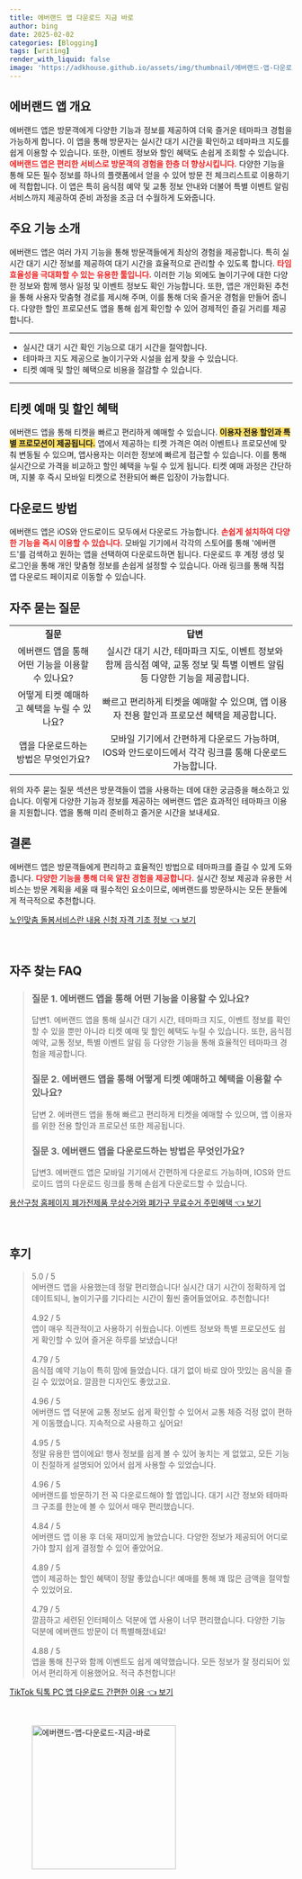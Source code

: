 ```yaml
---
title: 에버랜드 앱 다운로드 지금 바로
author: bing
date: 2025-02-02
categories: [Blogging]
tags: [writing]
render_with_liquid: false
image: 'https://adkhouse.github.io/assets/img/thumbnail/에버랜드-앱-다운로드-지금-바로.webp'
---
```



<h2 id='에버랜드 앱 개요'>에버랜드 앱 개요</h2>

<p>에버랜드 앱은 방문객에게 다양한 기능과 정보를 제공하여 더욱 즐거운 테마파크 경험을 가능하게 합니다. 이 앱을 통해 방문자는 실시간 대기 시간을 확인하고 테마파크 지도를 쉽게 이용할 수 있습니다. 또한, 이벤트 정보와 할인 혜택도 손쉽게 조회할 수 있습니다. <b><span style="color: #ee2323;">에버랜드 앱은 편리한 서비스로 방문객의 경험을 한층 더 향상시킵니다.</span></b> 다양한 기능을 통해 모든 필수 정보를 하나의 플랫폼에서 얻을 수 있어 방문 전 체크리스트로 이용하기에 적합합니다. 이 앱은 특히 음식점 예약 및 교통 정보 안내와 더불어 특별 이벤트 알림 서비스까지 제공하여 준비 과정을 조금 더 수월하게 도와줍니다.</p>

<h2 id='주요 기능 소개'>주요 기능 소개</h2>

<p>에버랜드 앱은 여러 가지 기능을 통해 방문객들에게 최상의 경험을 제공합니다. 특히 실시간 대기 시간 정보를 제공하여 대기 시간을 효율적으로 관리할 수 있도록 합니다. <b><span style="color: #ee2323;">타임 효율성을 극대화할 수 있는 유용한 툴입니다.</span></b> 이러한 기능 외에도 놀이기구에 대한 다양한 정보와 함께 행사 일정 및 이벤트 정보도 확인 가능합니다. 또한, 앱은 개인화된 추천을 통해 사용자 맞춤형 경로를 제시해 주며, 이를 통해 더욱 즐거운 경험을 만들어 줍니다. 다양한 할인 프로모션도 앱을 통해 쉽게 확인할 수 있어 경제적인 즐길 거리를 제공합니다.</p>

<hr />

<ul>
    <li>실시간 대기 시간 확인 기능으로 대기 시간을 절약합니다.</li>
    <li>테마파크 지도 제공으로 놀이기구와 시설을 쉽게 찾을 수 있습니다.</li>
    <li>티켓 예매 및 할인 혜택으로 비용을 절감할 수 있습니다.</li>
</ul>

<hr />

<h2 id='티켓 예매 및 할인 혜택'>티켓 예매 및 할인 혜택</h2>

<p>에버랜드 앱을 통해 티켓을 빠르고 편리하게 예매할 수 있습니다. <b><span style="background-color: #ffe066;">이용자 전용 할인과 특별 프로모션이 제공됩니다.</span></b> 앱에서 제공하는 티켓 가격은 여러 이벤트나 프로모션에 맞춰 변동될 수 있으며, 앱사용자는 이러한 정보에 빠르게 접근할 수 있습니다. 이를 통해 실시간으로 가격을 비교하고 할인 혜택을 누릴 수 있게 됩니다. 티켓 예매 과정은 간단하며, 지불 후 즉시 모바일 티켓으로 전환되어 빠른 입장이 가능합니다.</p>

<h2 id='다운로드 방법'>다운로드 방법</h2>

<p>에버랜드 앱은 iOS와 안드로이드 모두에서 다운로드 가능합니다. <b><span style="color: #ee2323;">손쉽게 설치하여 다양한 기능을 즉시 이용할 수 있습니다.</span></b> 모바일 기기에서 각각의 스토어를 통해 '에버랜드'를 검색하고 원하는 앱을 선택하여 다운로드하면 됩니다. 다운로드 후 계정 생성 및 로그인을 통해 개인 맞춤형 정보를 손쉽게 설정할 수 있습니다. 아래 링크를 통해 직접 앱 다운로드 페이지로 이동할 수 있습니다.</p>

<h2 id='자주 묻는 질문'>자주 묻는 질문</h2>

<table>
    <tr>
        <td style="text-align: center; height: 17px;"><b>질문</b></td>
        <td style="text-align: center; height: 17px;"><b>답변</b></td>
    </tr>
    <tr>
        <td style="text-align: center; height: 17px;">에버랜드 앱을 통해 어떤 기능을 이용할 수 있나요?</td>
        <td style="text-align: center; height: 17px;">실시간 대기 시간, 테마파크 지도, 이벤트 정보와 함께 음식점 예약, 교통 정보 및 특별 이벤트 알림 등 다양한 기능을 제공합니다.</td>
    </tr>
    <tr>
        <td style="text-align: center; height: 17px;">어떻게 티켓 예매하고 혜택을 누릴 수 있나요?</td>
        <td style="text-align: center; height: 17px;">빠르고 편리하게 티켓을 예매할 수 있으며, 앱 이용자 전용 할인과 프로모션 혜택을 제공합니다.</td>
    </tr>
    <tr>
        <td style="text-align: center; height: 17px;">앱을 다운로드하는 방법은 무엇인가요?</td>
        <td style="text-align: center; height: 17px;">모바일 기기에서 간편하게 다운로드 가능하며, IOS와 안드로이드에서 각각 링크를 통해 다운로드 가능합니다.</td>
    </tr>
</table>

<p>위의 자주 묻는 질문 섹션은 방문객들이 앱을 사용하는 데에 대한 궁금증을 해소하고 있습니다. 이렇게 다양한 기능과 정보를 제공하는 에버랜드 앱은 효과적인 테마파크 이용을 지원합니다. 앱을 통해 미리 준비하고 즐거운 시간을 보내세요.</p>

<h2 id='결론'>결론</h2>

<p>에버랜드 앱은 방문객들에게 편리하고 효율적인 방법으로 테마파크를 즐길 수 있게 도와줍니다. <b><span style="color: #ee2323;">다양한 기능을 통해 더욱 알찬 경험을 제공합니다.</span></b> 실시간 정보 제공과 유용한 서비스는 방문 계획을 세울 때 필수적인 요소이므로, 에버랜드를 방문하시는 모든 분들에게 적극적으로 추천합니다.</p>


<p><a class="click-button" title="노인맞춤 돌봄서비스란 내용 신청 자격 기초 정보" href="https://adkhouse.github.io/posts/%EB%85%B8%EC%9D%B8%EB%A7%9E%EC%B6%A4-%EB%8F%8C%EB%B4%84%EC%84%9C%EB%B9%84%EC%8A%A4%EB%9E%80-%EB%82%B4%EC%9A%A9-%EC%8B%A0%EC%B2%AD-%EC%9E%90%EA%B2%A9-%EA%B8%B0%EC%B4%88-%EC%A0%95%EB%B3%B4/" rel="dofollow">노인맞춤 돌봄서비스란 내용 신청 자격 기초 정보 👈 보기</a></p><br>
<h2 id='자주_찾는_FAQ'>자주 찾는 FAQ</h2>
<div itemscope="" itemtype="https://schema.org/FAQPage"> 
<blockquote> 
<div itemscope="" itemprop="mainEntity" itemtype="https://schema.org/Question"> 
<h3 itemprop="name">질문 1. 에버랜드 앱을 통해 어떤 기능을 이용할 수 있나요?</h3> 
<div itemscope="" itemprop="acceptedAnswer" itemtype="https://schema.org/Answer"> 
<span itemprop="text"> 
<p>답변1. 에버랜드 앱을 통해 실시간 대기 시간, 테마파크 지도, 이벤트 정보를 확인할 수 있을 뿐만 아니라 티켓 예매 및 할인 혜택도 누릴 수 있습니다. 또한, 음식점 예약, 교통 정보, 특별 이벤트 알림 등 다양한 기능을 통해 효율적인 테마파크 경험을 제공합니다.</p> 
</span> 
</div> 
</div> 

<div itemscope="" itemprop="mainEntity" itemtype="https://schema.org/Question"> 
<h3 itemprop="name">질문 2. 에버랜드 앱을 통해 어떻게 티켓 예매하고 혜택을 이용할 수 있나요?</h3> 
<div itemscope="" itemprop="acceptedAnswer" itemtype="https://schema.org/Answer"> 
<span itemprop="text"> 
<p>답변 2. 에버랜드 앱을 통해 빠르고 편리하게 티켓을 예매할 수 있으며, 앱 이용자를 위한 전용 할인과 프로모션 또한 제공됩니다.</p> 
</span> 
</div> 
</div> 

<div itemscope="" itemprop="mainEntity" itemtype="https://schema.org/Question"> 
<h3 itemprop="name">질문 3. 에버랜드 앱을 다운로드하는 방법은 무엇인가요?</h3> 
<div itemscope="" itemprop="acceptedAnswer" itemtype="https://schema.org/Answer"> 
<span itemprop="text"> 
<p>답변3. 에버랜드 앱은 모바일 기기에서 간편하게 다운로드 가능하며, IOS와 안드로이드 앱의 다운로드 링크를 통해 손쉽게 다운로드할 수 있습니다.</p> 
</span> 
</div> 
</div> 
</blockquote> 
</div>
<p><a class="click-button" title="용산구청 홈페이지 폐가전제품 무상수거와 폐가구 무료수거 주민혜택" href="https://adkhouse.github.io/posts/%EC%9A%A9%EC%82%B0%EA%B5%AC%EC%B2%AD-%ED%99%88%ED%8E%98%EC%9D%B4%EC%A7%80-%ED%8F%90%EA%B0%80%EC%A0%84%EC%A0%9C%ED%92%88-%EB%AC%B4%EC%83%81%EC%88%98%EA%B1%B0%EC%99%80-%ED%8F%90%EA%B0%80%EA%B5%AC-%EB%AC%B4%EB%A3%8C%EC%88%98%EA%B1%B0-%EC%A3%BC%EB%AF%BC%ED%98%9C%ED%83%9D/" rel="dofollow">용산구청 홈페이지 폐가전제품 무상수거와 폐가구 무료수거 주민혜택 👈 보기</a></p><br>
<h2 id='후기'>후기</h2>
<div itemscope itemtype="https://schema.org/Product">
  <blockquote>
  <div itemprop="review" itemscope itemtype="https://schema.org/Review">
      <div itemprop="reviewRating" itemscope itemtype="https://schema.org/Rating"> <span itemprop="ratingValue">5.0</span> / <span itemprop="bestRating">5</span> </div>
      <span itemprop="reviewBody">에버랜드 앱을 사용했는데 정말 편리했습니다! 실시간 대기 시간이 정확하게 업데이트되니, 놀이기구를 기다리는 시간이 훨씬 줄어들었어요. 추천합니다!</span>
  </div>
  <br>
  <div itemprop="review" itemscope itemtype="https://schema.org/Review">
      <div itemprop="reviewRating" itemscope itemtype="https://schema.org/Rating"> <span itemprop="ratingValue">4.92</span> / <span itemprop="bestRating">5</span> </div>
      <span itemprop="reviewBody">앱이 매우 직관적이고 사용하기 쉬웠습니다. 이벤트 정보와 특별 프로모션도 쉽게 확인할 수 있어 즐거운 하루를 보냈습니다!</span>
  </div>
  <br>
  <div itemprop="review" itemscope itemtype="https://schema.org/Review">
      <div itemprop="reviewRating" itemscope itemtype="https://schema.org/Rating"> <span itemprop="ratingValue">4.79</span> / <span itemprop="bestRating">5</span> </div>
      <span itemprop="reviewBody">음식점 예약 기능이 특히 맘에 들었습니다. 대기 없이 바로 앉아 맛있는 음식을 즐길 수 있었어요. 깔끔한 디자인도 좋았고요.</span>
  </div>
  <br>
  <div itemprop="review" itemscope itemtype="https://schema.org/Review">
      <div itemprop="reviewRating" itemscope itemtype="https://schema.org/Rating"> <span itemprop="ratingValue">4.96</span> / <span itemprop="bestRating">5</span> </div>
      <span itemprop="reviewBody">에버랜드 앱 덕분에 교통 정보도 쉽게 확인할 수 있어서 교통 체증 걱정 없이 편하게 이동했습니다. 지속적으로 사용하고 싶어요!</span>
  </div>
  <br>
  <div itemprop="review" itemscope itemtype="https://schema.org/Review">
      <div itemprop="reviewRating" itemscope itemtype="https://schema.org/Rating"> <span itemprop="ratingValue">4.95</span> / <span itemprop="bestRating">5</span> </div>
      <span itemprop="reviewBody">정말 유용한 앱이에요! 행사 정보를 쉽게 볼 수 있어 놓치는 게 없었고, 모든 기능이 친절하게 설명되어 있어서 쉽게 사용할 수 있었습니다.</span>
  </div>
  <br>
  <div itemprop="review" itemscope itemtype="https://schema.org/Review">
      <div itemprop="reviewRating" itemscope itemtype="https://schema.org/Rating"> <span itemprop="ratingValue">4.96</span> / <span itemprop="bestRating">5</span> </div>
      <span itemprop="reviewBody">에버랜드를 방문하기 전 꼭 다운로드해야 할 앱입니다. 대기 시간 정보와 테마파크 구조를 한눈에 볼 수 있어서 매우 편리했습니다.</span>
  </div>
  <br>
  <div itemprop="review" itemscope itemtype="https://schema.org/Review">
      <div itemprop="reviewRating" itemscope itemtype="https://schema.org/Rating"> <span itemprop="ratingValue">4.84</span> / <span itemprop="bestRating">5</span> </div>
      <span itemprop="reviewBody">에버랜드 앱 이용 후 더욱 재미있게 놀았습니다. 다양한 정보가 제공되어 어디로 가야 할지 쉽게 결정할 수 있어 좋았어요.</span>
  </div>
  <br>
  <div itemprop="review" itemscope itemtype="https://schema.org/Review">
      <div itemprop="reviewRating" itemscope itemtype="https://schema.org/Rating"> <span itemprop="ratingValue">4.89</span> / <span itemprop="bestRating">5</span> </div>
      <span itemprop="reviewBody">앱이 제공하는 할인 혜택이 정말 좋았습니다! 예매를 통해 꽤 많은 금액을 절약할 수 있었어요.</span>
  </div>
  <br>
  <div itemprop="review" itemscope itemtype="https://schema.org/Review">
      <div itemprop="reviewRating" itemscope itemtype="https://schema.org/Rating"> <span itemprop="ratingValue">4.79</span> / <span itemprop="bestRating">5</span> </div>
      <span itemprop="reviewBody">깔끔하고 세련된 인터페이스 덕분에 앱 사용이 너무 편리했습니다. 다양한 기능 덕분에 에버랜드 방문이 더 특별해졌네요!</span>
  </div>
  <br>
  <div itemprop="review" itemscope itemtype="https://schema.org/Review">
      <div itemprop="reviewRating" itemscope itemtype="https://schema.org/Rating"> <span itemprop="ratingValue">4.88</span> / <span itemprop="bestRating">5</span> </div>
      <span itemprop="reviewBody">앱을 통해 친구와 함께 이벤트도 쉽게 예약했습니다. 모든 정보가 잘 정리되어 있어서 편리하게 이용했어요. 적극 추천합니다!</span>
  </div>
  </blockquote>
</div>
<p><a class="click-button" title="TikTok 틱톡 PC 앱 다운로드 간편한 이용" href="https://adkhouse.github.io/posts/TikTok-%ED%8B%B1%ED%86%A1-PC-%EC%95%B1-%EB%8B%A4%EC%9A%B4%EB%A1%9C%EB%93%9C-%EA%B0%84%ED%8E%B8%ED%95%9C-%EC%9D%B4%EC%9A%A9/" rel="dofollow">TikTok 틱톡 PC 앱 다운로드 간편한 이용 👈 보기</a></p><br>
<figure class="image"><img src="https://adkhouse.github.io/assets/img/thumbnail/에버랜드-앱-다운로드-지금-바로.webp" alt="에버랜드-앱-다운로드-지금-바로" width="256" height="256"></figure>